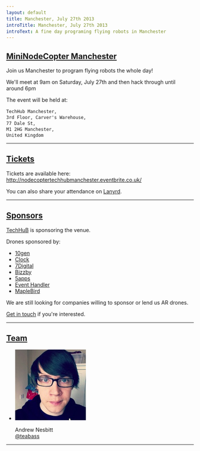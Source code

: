 ```yaml
---
layout: default
title: Manchester, July 27th 2013
introTitle: Manchester, July 27th 2013
introText: A fine day programing flying robots in Manchester
---
```


<h2 id="intro"><a href="#intro">MiniNodeCopter Manchester</a></h2>

Join us Manchester to program flying robots the whole day!

We'll meet at 9am on Saturday, July 27th and then hack through until around 6pm

The event will be held at:

```
TechHub Manchester,
3rd Floor, Carver's Warehouse,
77 Dale St,
M1 2HG Manchester,
United Kingdom 
```

<hr>

<h2 id="tickets"><a href="#tickets">Tickets</a></h2>

Tickets are available here: <http://nodecoptertechhubmanchester.eventbrite.co.uk/>

<p>You can also share your attendance on <a href='http://lanyrd.com/2013/nodecopter-manchester'>Lanyrd</a>.</p>

<hr>

<h2 id="sponsors"><a href="#sponsors">Sponsors</a></h2>

[TechHuB](http://manchester.techhub.com/) is sponsoring the venue.

Drones sponsored by:

<ul>
  <li><a href="http://www.10gen.com/">10gen</a></li>
  <li><a href="http://clock.co.uk/">Clock</a></li>
  <li><a href="http://www.7digital.com/">7Digital</a></li>
  <li><a href="http://www.bizzby.com/">Bizzby</a></li>
  <li><a href='https://5apps.com'>5apps</a></li>
  <li><a href='http://eventhandler.co.uk/'>Event Handler</a></li>
  <li><a href='http://www.maplebird.com/'>MapleBird</a></li>
</ul>

We are still looking for companies willing to sponsor or lend us AR drones.

<a href="mailto:andrewnez@gmail.com">Get in touch</a> if you're interested.

<hr>

<h2 id="team"><a href="#team">Team</a></h2>

<ul class="team">
  <li>
    <img src="/img/team/andrew_nesbitt.jpg">
    <p>
      Andrew Nesbitt<br>
      <a href="https://twitter.com/teabass">@teabass</a>
    </p>
  </li>
</ul>

<hr>
